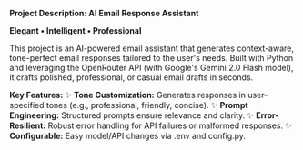 **Project Description: AI Email Response Assistant**

**Elegant • Intelligent • Professional**

This project is an AI-powered email assistant that generates context-aware, tone-perfect email responses tailored to the user's needs. Built with Python and leveraging the OpenRouter API (with Google's Gemini 2.0 Flash model), it crafts polished, professional, or casual email drafts in seconds.

**Key Features:**
✨ **Tone Customization:** 
      Generates responses in user-specified tones (e.g., professional, friendly, concise).
✨ **Prompt Engineering:**
      Structured prompts ensure relevance and clarity.
✨ **Error-Resilient:** 
      Robust error handling for API failures or malformed responses.
✨ **Configurable:** 
      Easy model/API changes via .env and config.py.
